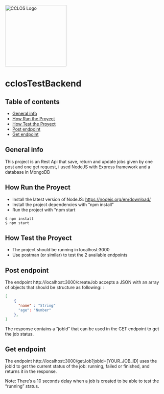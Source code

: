 <img src="https://cclos-assets.s3.us-east-1.amazonaws.com/images/Logo%20credit.png" alt="CCLOS Logo" width="200"/>

# cclosTestBackend

## Table of contents
* [General info](#general-info)
* [How Run the Proyect](#how-run-the-proyect)
* [How Test the Proyect](#how-test-the-proyect)
* [Post endpoint](#post-endpoint)
* [Get endpoint](#get-endpoint)

## General info
This project is an Rest Api that save, return and update jobs given by one post and one get request, i used NodeJS with Express framework and a database in MongoDB
	
## How Run the Proyect
* Install the latest version of NodeJS: https://nodejs.org/en/download/
* Install the project dependencies with “npm install” 
* Run the project with “npm start
```
$ npm install
$ npm start
```

## How Test the Proyect
* The project should be running in localhost:3000 
* Use postman (or similar) to test the 2 available endpoints

## Post endpoint
The endpoint http://localhost:3000/createJob accepts a JSON with an array of objects that should be structure as following: :
```json
[
	{
	  "name" : "String"
	  "age": "Number"
	},
]
```
The response contains a “jobId” that can be used in the GET endpoint to get the job status. 
	
## Get endpoint
The endpoint http://localhost:3000/getJob?jobId=[YOUR_JOB_ID] uses the jobId to get the current status of the job: running, failed or finished, and returns it in the response. 

Note: There’s a 10 seconds delay when a job is created to be able to test the “running” status.




